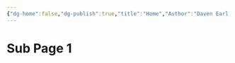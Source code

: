 ```yaml
---
{"dg-home":false,"dg-publish":true,"title":"Home","Author":"Daven Earl Bellen","Date":"2025-05-05","permalink":"/public-notes/sub-page-1/","dgPassFrontmatter":true,"noteIcon":"","created":"2025-05-05T19:49:45.412+08:00","updated":"2025-05-05T19:51:25.026+08:00"}
---
```


# Sub Page 1
